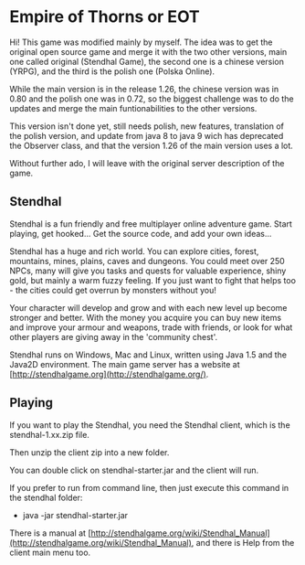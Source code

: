 # Empire of Thorns or EOT

Hi! This game was modified mainly by myself. The idea was to get the original open source game and merge it with the two other versions, main one called original (Stendhal Game), the second one is a chinese version (YRPG), and the third is the polish one (Polska Online).

While the main version is in the release 1.26, the chinese version was in 0.80 and the polish one was in 0.72, so the biggest challenge was to do the updates and merge the main funtionabilities to the other versions.

This version isn't done yet, still needs polish, new features, translation of the polish version, and update from java 8 to java 9 wich has deprecated the Observer class, and that the version 1.26 of the main version uses a lot.

Without further ado, I will leave with the original server description of the game. 
 
## Stendhal

Stendhal is a fun friendly and free multiplayer online adventure game. Start playing, get hooked... Get the source code, and add your own ideas...

Stendhal has a huge and rich world. You can explore cities, forest, mountains, mines, plains, caves and dungeons. You could meet over 250 NPCs, many will give you tasks and quests for valuable experience, shiny gold, but mainly a warm fuzzy feeling. If you just want to fight that helps too - the cities could get overrun by monsters without you!

Your character will develop and grow and with each new level up become stronger and better. With the money you acquire you can buy new items and improve your armour and weapons, trade with friends, or look for what other players are giving away in the 'community chest'.

Stendhal runs on Windows, Mac and Linux, written using Java 1.5 and the Java2D environment. The main game server has a website at  [http://stendhalgame.org](http://stendhalgame.org/).

## Playing

If you want to play the Stendhal, you need the Stendhal client, which is the stendhal-1.xx.zip file.

Then unzip the client zip into a new folder.

You can double click on stendhal-starter.jar and the client will run.

If you prefer to run from command line, then just execute this command in the stendhal folder:

-   java -jar stendhal-starter.jar

There is a manual at  [http://stendhalgame.org/wiki/Stendhal_Manual](http://stendhalgame.org/wiki/Stendhal_Manual), and there is Help from the client main menu too.












